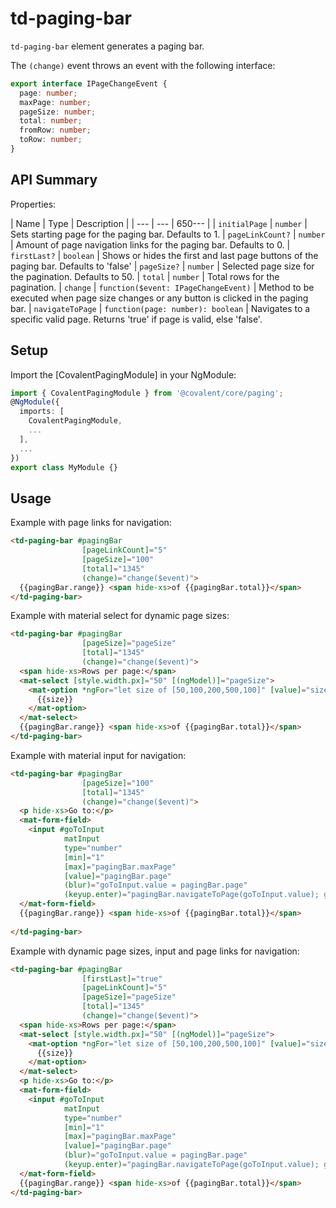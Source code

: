 # td-paging-bar

`td-paging-bar` element generates a paging bar.

The `(change)` event throws an event with the following interface:

```typescript
export interface IPageChangeEvent {
  page: number;
  maxPage: number;
  pageSize: number;
  total: number;
  fromRow: number;
  toRow: number;
}
```

## API Summary

Properties:

| Name | Type | Description |
| --- | --- | 650--- |
| `initialPage` | `number` | Sets starting page for the paging bar. Defaults to 1.
| `pageLinkCount?` | `number` | Amount of page navigation links for the paging bar. Defaults to 0.
| `firstLast?` | `boolean` | Shows or hides the first and last page buttons of the paging bar. Defaults to 'false'
| `pageSize?` | `number` | Selected page size for the pagination. Defaults to 50.
| `total` | `number` | Total rows for the pagination.
| `change` | `function($event: IPageChangeEvent)` | Method to be executed when page size changes or any button is clicked in the paging bar.
| `navigateToPage` | `function(page: number): boolean` | Navigates to a specific valid page. Returns 'true' if page is valid, else 'false'.

## Setup

Import the [CovalentPagingModule] in your NgModule:

```typescript
import { CovalentPagingModule } from '@covalent/core/paging';
@NgModule({
  imports: [
    CovalentPagingModule,
    ...
  ],
  ...
})
export class MyModule {}
```

## Usage

Example with page links for navigation:

```html
<td-paging-bar #pagingBar
                [pageLinkCount]="5"
                [pageSize]="100"
                [total]="1345"
                (change)="change($event)">
  {{pagingBar.range}} <span hide-xs>of {{pagingBar.total}}</span>
</td-paging-bar>
```

Example with material select for dynamic page sizes:

```html
<td-paging-bar #pagingBar
                [pageSize]="pageSize"
                [total]="1345"
                (change)="change($event)">
  <span hide-xs>Rows per page:</span>
  <mat-select [style.width.px]="50" [(ngModel)]="pageSize">
    <mat-option *ngFor="let size of [50,100,200,500,100]" [value]="size">
      {{size}}
    </mat-option>
  </mat-select>
  {{pagingBar.range}} <span hide-xs>of {{pagingBar.total}}</span>
</td-paging-bar>
```

Example with material input for navigation: 

```html
<td-paging-bar #pagingBar
                [pageSize]="100"
                [total]="1345"
                (change)="change($event)">
  <p hide-xs>Go to:</p>
  <mat-form-field>
    <input #goToInput
            matInput
            type="number"
            [min]="1"
            [max]="pagingBar.maxPage"
            [value]="pagingBar.page"
            (blur)="goToInput.value = pagingBar.page"
            (keyup.enter)="pagingBar.navigateToPage(goToInput.value); goToInput.value = pagingBar.page"/>
  </mat-form-field>
  {{pagingBar.range}} <span hide-xs>of {{pagingBar.total}}</span>
  
</td-paging-bar>
```

Example with dynamic page sizes, input and page links for navigation:

```html
<td-paging-bar #pagingBar
                [firstLast]="true"
                [pageLinkCount]="5"
                [pageSize]="pageSize"
                [total]="1345"
                (change)="change($event)">
  <span hide-xs>Rows per page:</span>
  <mat-select [style.width.px]="50" [(ngModel)]="pageSize">
    <mat-option *ngFor="let size of [50,100,200,500,100]" [value]="size">
      {{size}}
    </mat-option>
  </mat-select>
  <p hide-xs>Go to:</p>
  <mat-form-field>
    <input #goToInput
            matInput
            type="number"
            [min]="1"
            [max]="pagingBar.maxPage"
            [value]="pagingBar.page"
            (blur)="goToInput.value = pagingBar.page"
            (keyup.enter)="pagingBar.navigateToPage(goToInput.value); goToInput.value = pagingBar.page"/>
  </mat-form-field>
  {{pagingBar.range}} <span hide-xs>of {{pagingBar.total}}</span>
</td-paging-bar>
```
